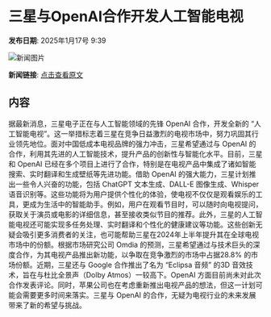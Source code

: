 # 三星与OpenAI合作开发人工智能电视

**发布日期**: 2025年1月17号 9:39

![新闻图片](https://pic.chinaz.com/picmap/201811151621145872_71.jpg)

**新闻链接**: [点击查看原文](https://www.aibase.com/zh/news/14789)

## 内容

据最新消息，三星电子正在与人工智能领域的先锋 OpenAI 合作，开发全新的 “人工智能电视”。这一举措标志着三星在竞争日益激烈的电视市场中，努力巩固其行业领先地位。面对中国低成本电视品牌的强力冲击，三星希望通过与 OpenAI 的合作，利用其先进的人工智能技术，提升产品的创新性与智能化水平。目前，三星和 OpenAI 已经在多个项目上进行了合作，特别是在电视产品中集成了诸如智能搜索、实时翻译和生成壁纸等先进功能。借助 OpenAI 的强大能力，三星计划推出一些令人兴奋的功能，包括 ChatGPT 文本生成、DALL-E 图像生成、Whisper 语音识别等。这些功能将为用户提供个性化的体验，使电视不仅仅是观看娱乐的工具，更成为生活中的智能助手。例如，用户在观看节目时，可以随时向电视提问，获取关于演员或电影的详细信息，甚至接收类似节目的推荐。此外，三星的人工智能电视还可能实现多任务处理、实时翻译和个性化的健康建议等功能。这些创新无疑会吸引更多消费者的关注，也可能帮助三星在2024年上半年提升其在全球电视市场中的份额。根据市场研究公司 Omdia 的预测，三星希望通过与技术巨头的深度合作，为其电视产品推出新功能，以争取在竞争激烈的市场中占据28.8% 的市场份额。近期，三星还与 Google 合作推出了名为 “Eclipsa 音频” 的3D 音效技术，旨在与杜比全景声（Dolby Atmos）一较高下。OpenAI 方面目前尚未对此次合作发表评论。同时，苹果公司也在考虑重新推出电视产品的想法，但这一计划可能会需要更多时间来落实。三星与 OpenAI 的合作，无疑为电视行业的未来发展带来了新的希望与挑战。
